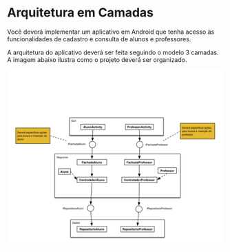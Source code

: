 # Arquitetura em Camadas

Você deverá implementar um aplicativo em Android que tenha acesso às funcionalidades de cadastro e consulta de alunos e professores.

A arquitetura do aplicativo deverá ser feita seguindo o modelo 3 camadas. A imagem abaixo ilustra como o projeto deverá ser organizado.

![Diagrama arquitetural do aplicativo](diagrama_3_camadas.png)
